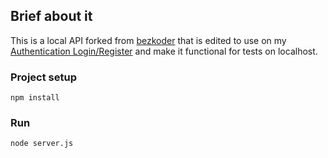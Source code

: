 ## Brief about it

This is a local API forked from [bezkoder](https://github.com/bezkoder/node-js-jwt-auth-mongodb) that is edited to use on my [Authentication Login/Register](https://github.com/lirbre/auth-login-form) and make it functional for tests on localhost.

### Project setup
```
npm install
```

### Run
```
node server.js
```
